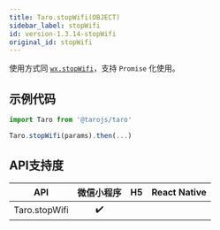```yaml
---
title: Taro.stopWifi(OBJECT)
sidebar_label: stopWifi
id: version-1.3.14-stopWifi
original_id: stopWifi
---
```



使用方式同 [`wx.stopWifi`](https://developers.weixin.qq.com/miniprogram/dev/api/wx.stopWifi.html)，支持 `Promise` 化使用。

## 示例代码

```jsx
import Taro from '@tarojs/taro'

Taro.stopWifi(params).then(...)
```



## API支持度


| API | 微信小程序 | H5 | React Native |
| :-: | :-: | :-: | :-: |
| Taro.stopWifi | ✔️ |  |  |

